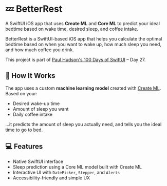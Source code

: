 # 💤 BetterRest

A SwiftUI iOS app that uses **Create ML** and **Core ML** to predict your ideal bedtime based on wake time, desired sleep, and coffee intake.

BetterRest is a SwiftUI-based iOS app that helps you calculate the optimal bedtime based on when you want to wake up, how much sleep you need, and how much coffee you drink.

This project is part of [Paul Hudson's 100 Days of SwiftUI](https://www.hackingwithswift.com/100/swiftui) – Day 27.

## 🧠 How It Works

The app uses a custom **machine learning model** created with [Create ML](https://developer.apple.com/machine-learning/create-ml/). Based on your:

- Desired wake-up time  
- Amount of sleep you want  
- Daily coffee intake  

…it predicts the amount of sleep you actually need, and tells you the ideal time to go to bed.

## 💻 Features

- Native SwiftUI interface  
- Sleep prediction using a Core ML model built with Create ML  
- Interactive UI with `DatePicker`, `Stepper`, and `Alerts`  
- Accessibility-friendly and simple UX  

